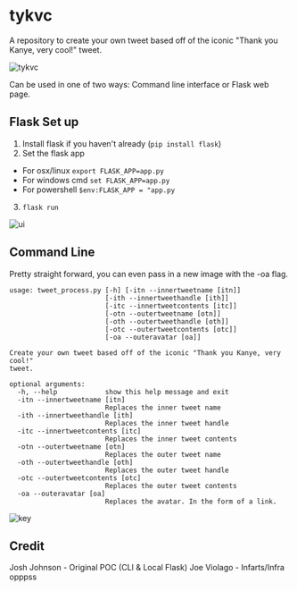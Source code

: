 # tykvc
A repository to create your own tweet based off of the iconic "Thank you Kanye, very cool!" tweet.

![tykvc](https://github.com/joshuaj004/tykvc/blob/master/readme.png)

Can be used in one of two ways: Command line interface or Flask web page.

## Flask Set up
1. Install flask if you haven't already (`pip install flask`)
2. Set the flask app
* For osx/linux `export FLASK_APP=app.py`
* For windows cmd `set FLASK_APP=app.py`
* For powershell `$env:FLASK_APP = "app.py`
3. `flask run`

![ui](https://github.com/joshuaj004/tykvc/blob/master/webpage.png)

## Command Line
Pretty straight forward, you can even pass in a new image with the -oa flag. 

```
usage: tweet_process.py [-h] [-itn --innertweetname [itn]]
                        [-ith --innertweethandle [ith]]
                        [-itc --innertweetcontents [itc]]
                        [-otn --outertweetname [otn]]
                        [-oth --outertweethandle [oth]]
                        [-otc --outertweetcontents [otc]]
                        [-oa --outeravatar [oa]]

Create your own tweet based off of the iconic "Thank you Kanye, very cool!"
tweet.

optional arguments:
  -h, --help            show this help message and exit
  -itn --innertweetname [itn]
                        Replaces the inner tweet name
  -ith --innertweethandle [ith]
                        Replaces the inner tweet handle
  -itc --innertweetcontents [itc]
                        Replaces the inner tweet contents
  -otn --outertweetname [otn]
                        Replaces the outer tweet name
  -oth --outertweethandle [oth]
                        Replaces the outer tweet handle
  -otc --outertweetcontents [otc]
                        Replaces the outer tweet contents
  -oa --outeravatar [oa]
                        Replaces the avatar. In the form of a link.
```

![key](https://github.com/joshuaj004/tykvc/blob/master/key.png)

## Credit
Josh Johnson - Original POC (CLI & Local Flask)
Joe Violago - Infarts/Infra opppss


